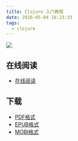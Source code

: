 ```yaml
---
title: Clojure 入门教程
date: 2016-05-04 16:23:33
tags:
  - clojure
---
```


![](https://ek8whxe.cloudimg.io/s/width/226/https://www.gitbook.com/cover/book/wizardforcel/clojure-fpftj.jpg)

<!--more-->

## 在线阅读 ##

+ [在线阅读](https://www.gitbook.com/book/wizardforcel/clojure-fpftj/details)

## 下载 ##

+ [PDF格式](https://www.gitbook.com/download/pdf/book/wizardforcel/clojure-fpftj)
+ [EPUB格式](https://www.gitbook.com/download/epub/book/wizardforcel/clojure-fpftj)
+ [MOBI格式](https://www.gitbook.com/download/mobi/book/wizardforcel/clojure-fpftj)
